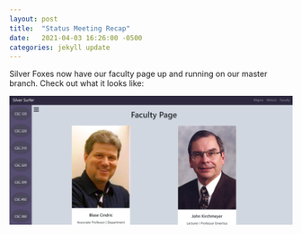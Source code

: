 ```yaml
---
layout: post
title:  "Status Meeting Recap"
date:   2021-04-03 16:26:00 -0500
categories: jekyll update
---
```


Silver Foxes now have our faculty page up and running on our master branch. Check out what it looks like:


![faculty page](/assets/img/facultyPage.png "Faculty Page")
